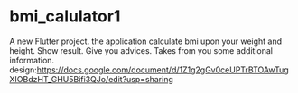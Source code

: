 # bmi_calulator1
A new Flutter project.
the application calculate bmi upon your weight and height.
Show result.
Give you advices.
Takes from you some additional information.
design:https://docs.google.com/document/d/1Z1g2gGv0ceUPTrBTOAwTugXIOBdzHT_GHU5Bifi3QJo/edit?usp=sharing
